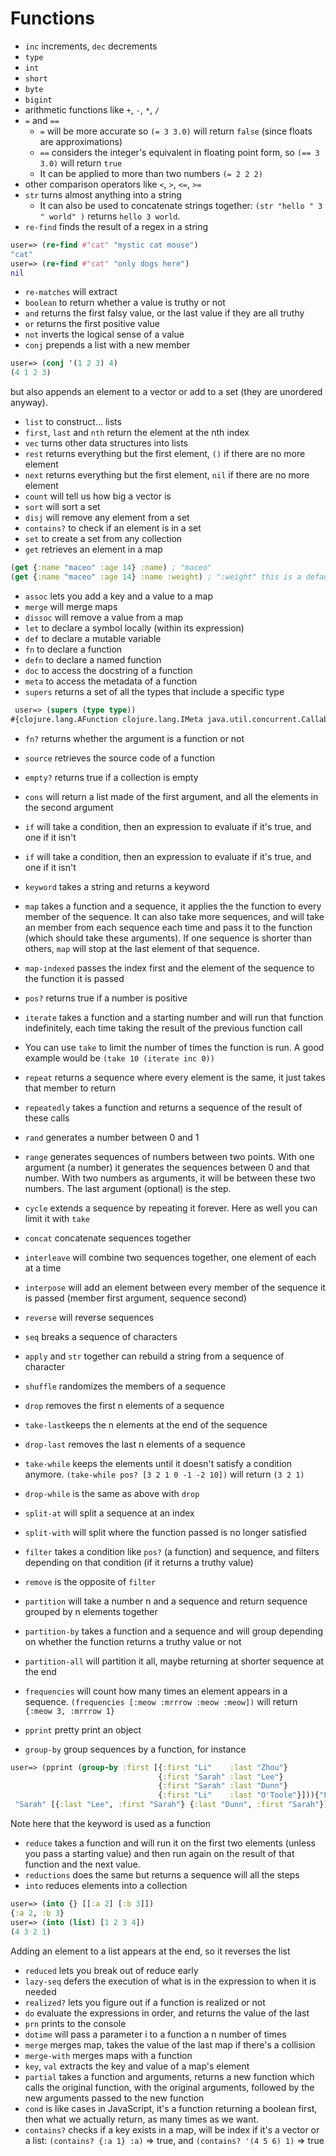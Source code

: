 # Functions

-   `inc` increments, `dec` decrements
-   `type`
-   `int`
-   `short`
-   `byte`
-   `bigint`
-   arithmetic functions like `+`, `-`, `*`, `/`
-   `=` and `==`
    -   `=` will be more accurate so `(= 3 3.0)` will return `false` (since floats are approximations)
    -   `==` considers the integer's equivalent in floating point form, so `(== 3 3.0)` will return `true`
    -   It can be applied to more than two numbers `(= 2 2 2)`
-   other comparison operators like `<`, `>`, `<=`, `>=`
-   `str` turns almost anything into a string
    -   It can also be used to concatenate strings together: `(str "hello " 3 " world" )` returns `hello 3 world`.
-   `re-find` finds the result of a regex in a string

```clojure
user=> (re-find #"cat" "mystic cat mouse")
"cat"
user=> (re-find #"cat" "only dogs here")
nil
```

-   `re-matches` will extract
-   `boolean` to return whether a value is truthy or not
-   `and` returns the first falsy value, or the last value if they are all truthy
-   `or` returns the first positive value
-   `not` inverts the logical sense of a value
-   `conj` prepends a list with a new member

```clojure
user=> (conj '(1 2 3) 4)
(4 1 2 3)
```

but also appends an element to a vector or add to a set (they are unordered anyway).

-   `list` to construct... lists
-   `first`, `last` and `nth` return the element at the nth index
-   `vec` turns other data structures into lists
-   `rest` returns everything but the first element, `()` if there are no more element
-   `next` returns everything but the first element, `nil` if there are no more element
-   `count` will tell us how big a vector is
-   `sort` will sort a set
-   `disj` will remove any element from a set
-   `contains?` to check if an element is in a set
-   `set` to create a set from any collection
-   `get` retrieves an element in a map

```clojure
(get {:name "maceo" :age 14} :name) ; "maceo"
(get {:name "maceo" :age 14} :name :weight) ; ":weight" this is a default element
```

-   `assoc` lets you add a key and a value to a map
-   `merge` will merge maps
-   `dissoc` will remove a value from a map
-   `let` to declare a symbol locally (within its expression)
-   `def` to declare a mutable variable
-   `fn` to declare a function
-   `defn` to declare a named function
-   `doc` to access the docstring of a function
-   `meta` to access the metadata of a function
-   `supers` returns a set of all the types that include a specific type

```clojure
 user=> (supers (type type))
#{clojure.lang.AFunction clojure.lang.IMeta java.util.concurrent.Callable clojure.lang.Fn clojure.lang.AFn java.util.Comparator java.lang.Object clojure.lang.RestFn clojure.lang.IObj java.lang.Runnable java.io.Serializable clojure.lang.IFn}
```

-   `fn?` returns whether the argument is a function or not
-   `source` retrieves the source code of a function
-   `empty?` returns true if a collection is empty
-   `cons` will return a list made of the first argument, and all the elements in the second argument
-   `if` will take a condition, then an expression to evaluate if it's true, and one if it isn't

-   `if` will take a condition, then an expression to evaluate if it's true, and one if it isn't
-   `keyword` takes a string and returns a keyword
-   `map` takes a function and a sequence, it applies the the function to every member of the sequence. It can also take more sequences, and will take an member from each sequence each time and pass it to the function (which should take these arguments). If one sequence is shorter than others, `map` will stop at the last element of that sequence.
-   `map-indexed` passes the index first and the element of the sequence to the function it is passed
-   `pos?` returns true if a number is positive
-   `iterate` takes a function and a starting number and will run that function indefinitely, each time taking the result of the previous function call
-   You can use `take` to limit the number of times the function is run. A good example would be `(take 10 (iterate inc 0))`
-   `repeat` returns a sequence where every element is the same, it just takes that member to return
-   `repeatedly` takes a function and returns a sequence of the result of these calls
-   `rand` generates a number between 0 and 1
-   `range` generates sequences of numbers between two points. With one argument (a number) it generates the sequences between 0 and that number. With two numbers as arguments, it will be between these two numbers. The last argument (optional) is the step.
-   `cycle` extends a sequence by repeating it forever. Here as well you can limit it with `take`
-   `concat` concatenate sequences together
-   `interleave` will combine two sequences together, one element of each at a time
-   `interpose` will add an element between every member of the sequence it is passed (member first argument, sequence second)
-   `reverse` will reverse sequences
-   `seq` breaks a sequence of characters
-   `apply` and `str` together can rebuild a string from a sequence of character
-   `shuffle` randomizes the members of a sequence
-   `drop` removes the first n elements of a sequence
-   `take-last`keeps the n elements at the end of the sequence
-   `drop-last` removes the last n elements of a sequence
-   `take-while` keeps the elements until it doesn't satisfy a condition anymore. `(take-while pos? [3 2 1 0 -1 -2 10])` will return `(3 2 1)`
-   `drop-while` is the same as above with `drop`
-   `split-at` will split a sequence at an index
-   `split-with` will split where the function passed is no longer satisfied
-   `filter` takes a condition like `pos?` (a function) and sequence, and filters depending on that condition (if it returns a truthy value)
-   `remove` is the opposite of `filter`
-   `partition` will take a number n and a sequence and return sequence grouped by n elements together
-   `partition-by` takes a function and a sequence and will group depending on whether the function returns a truthy value or not
-   `partition-all` will partition it all, maybe returning at shorter sequence at the end
-   `frequencies` will count how many times an element appears in a sequence. `(frequencies [:meow :mrrrow :meow :meow])` will return `{:meow 3, :mrrrow 1}`
-   `pprint` pretty print an object
-   `group-by` group sequences by a function, for instance

```clojure
user=> (pprint (group-by :first [{:first "Li"    :last "Zhou"}
                                 {:first "Sarah" :last "Lee"}
                                 {:first "Sarah" :last "Dunn"}
                                 {:first "Li"    :last "O'Toole"}])){"Li"    [{:last "Zhou", :first "Li"}   {:last "O'Toole", :first "Li"}],
 "Sarah" [{:last "Lee", :first "Sarah"} {:last "Dunn", :first "Sarah"}]}
```

Note here that the keyword is used as a function

-   `reduce` takes a function and will run it on the first two elements (unless you pass a starting value) and then run again on the result of that function and the next value.
-   `reductions` does the same but returns a sequence will all the steps
-   `into` reduces elements into a collection

```clojure
user=> (into {} [[:a 2] [:b 3]])
{:a 2, :b 3}
user=> (into (list) [1 2 3 4])
(4 3 2 1)
```

Adding an element to a list appears at the end, so it reverses the list

-   `reduced` lets you break out of reduce early
-   `lazy-seq` defers the execution of what is in the expression to when it is needed
-   `realized?` lets you figure out if a function is realized or not
-   `do` evaluate the expressions in order, and returns the value of the last
-   `prn` prints to the console
-   `dotime` will pass a parameter i to a function a n number of times
-   `merge` merges map, takes the value of the last map if there's a collision
-   `merge-with` merges maps with a function
-   `key`, `val` extracts the key and value of a map's element
-   `partial` takes a function and arguments, returns a new function which calls the original function, with the original arguments, followed by the new arguments passed to the new function
-   `cond` is like cases in JavaScript, it's a function returning a boolean first, then what we actually return, as many times as we want.
-   `contains?` checks if a key exists in a map, will be index if it's a vector or a list: `(contains? {:a 1} :a)` => true, and `(contains? '(4 5 6) 1)` => true
